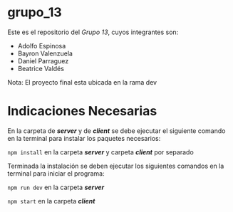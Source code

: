 # grupo_13

Este es el repositorio del _Grupo 13_, cuyos integrantes son:
* Adolfo Espinosa 
* Bayron Valenzuela 
* Daniel Parraguez 
* Beatrice Valdés 

Nota: El proyecto final esta ubicada en la rama dev

# Indicaciones Necesarias
En la carpeta de **_server_** y de **_client_** se debe ejecutar el siguiente comando en la terminal para instalar los paquetes necesarios:

`npm install` en la carpeta **_server_** y carpeta **_client_** por separado

Terminada la instalación se deben ejecutar los siguientes comandos en la terminal para iniciar el programa:

`npm run dev` en la carpeta **_server_**

`npm start` en la carpeta **_client_**
